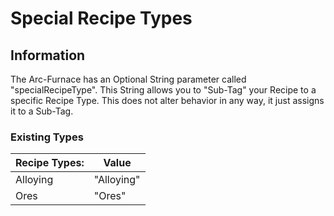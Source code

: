 # Special Recipe Types

## Information
The Arc-Furnace has an Optional String parameter called "specialRecipeType".
This String allows you to "Sub-Tag" your Recipe to a specific Recipe Type.
This does not alter behavior in any way, it just assigns it to a Sub-Tag.

### Existing Types

|Recipe Types:      |Value      |
|-------------------|-----------|
|Alloying           |"Alloying"	|
|Ores               |"Ores"   	|